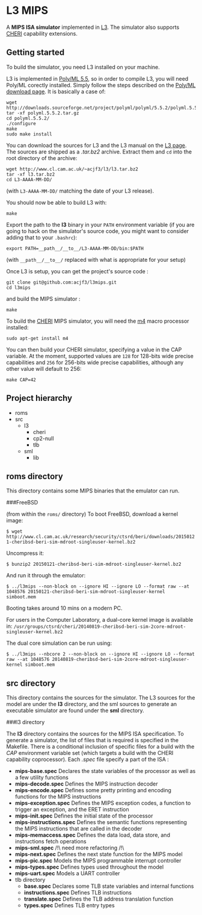 L3 MIPS
=======

A **MIPS ISA simulator** implemented in [L3](http://www.cl.cam.ac.uk/~acjf3/l3/ "L3: An ISA Specification Language").
The simulator also supports [CHERI](http://www.chericpu.org "Capability Hardware Enhanced RISC Instructions (CHERI) ") capability extensions.

Getting started
---------------

To build the simulator, you need L3 installed on your machine.

L3 is implemented in [Poly/ML 5.5](http://www.polyml.org/ "Poly/ML home page"), so in order to compile L3, you will need Poly/ML corectly installed.
Simply follow the steps described on the [Poly/ML download page](http://www.polyml.org/download.html "Poly/ML download page"). It is basically a case of:

```
wget http://downloads.sourceforge.net/project/polyml/polyml/5.5.2/polyml.5.5.2.tar.gz
tar -xf polyml.5.5.2.tar.gz
cd polyml.5.5.2/
./configure
make
sudo make install
```

You can download the sources for L3 and the L3 manual on the [L3 page](http://www.cl.cam.ac.uk/~acjf3/l3/ "L3: An ISA Specification Language").
The sources are shipped as a *.tar.bz2* archive. Extract them and `cd` into the root directory of the archive:

```
wget http://www.cl.cam.ac.uk/~acjf3/l3/l3.tar.bz2
tar -xf l3.tar.bz2
cd L3-AAAA-MM-DD/
```

(with `L3-AAAA-MM-DD/` matching the date of your L3 release).

You should now be able to build L3 with:

```
make
```

Export the path to the **l3** binary in your `PATH` environment variable (if you are going to hack on the simulator's source code, you might want to consider adding that to your `.bashrc`):

```
export PATH=__path__/__to__/L3-AAAA-MM-DD/bin:$PATH
```

(with `__path__/__to__/` replaced with what is appropriate for your setup)

Once L3 is setup, you can get the project's source code :

```
git clone git@github.com:acjf3/l3mips.git
cd l3mips
```

and build the MIPS simulator :

```
make
```

To build the [CHERI](http://www.chericpu.org "Capability Hardware Enhanced RISC Instructions (CHERI) ") MIPS simulator,
you will need the [m4](https://www.gnu.org/software/m4/) macro processor installed:

```
sudo apt-get install m4
```

You can then build your CHERI simulator, specifying a value in the CAP variable. At the moment, supported values are `128` for 128-bits wide precise capabilities and `256` for 256-bits wide precise capabilities, although any other value will default to 256:

```
make CAP=42
```

Project hierarchy
-----------------

+ roms
+ src
    + l3
        + cheri
        + cp2-null
        + tlb
    + sml
        + lib

roms directory
--------------

This directory contains some MIPS binaries that the emulator can run.

###FreeBSD

(from within the `roms/` directory)
To boot FreeBSD, download a kernel image:

`$ wget http://www.cl.cam.ac.uk/research/security/ctsrd/beri/downloads/20150121-cheribsd-beri-sim-mdroot-singleuser-kernel.bz2`

Uncompress it:

`$ bunzip2 20150121-cheribsd-beri-sim-mdroot-singleuser-kernel.bz2`

And run it through the emulator:

`$ ../l3mips --non-block on --ignore HI --ignore LO --format raw --at 1048576 20150121-cheribsd-beri-sim-mdroot-singleuser-kernel simboot.mem`

Booting takes around 10 mins on a modern PC.

For users in the Computer Laboratory, a dual-core kernel image is available in:
`/usr/groups/ctsrd/cheri/20140819-cheribsd-beri-sim-2core-mdroot-singleuser-kernel.bz2`

The dual core simulation can be run using:

`$ ../l3mips --nbcore 2 --non-block on --ignore HI --ignore LO --format raw --at 1048576 20140819-cheribsd-beri-sim-2core-mdroot-singleuser-kernel simboot.mem`

src directory
-------------

This directory contains the sources for the simulator. The L3 sources for the
model are under the **l3** directory, and the sml sources to generate an
executable simulator are found under the **sml** directory.

###l3 directory

The **l3** directory contains the sources for the MIPS ISA specification. To
generate a simulator, the list of files that is required is specified in the
Makefile. There is a conditional inclusion of specific files for a build with
the *CAP* environment variable set (which targets a build with the CHERI
capability coprocessor). Each *.spec* file specify a part of the ISA :

* **mips-base.spec**
Declares the state variables of the processor as well as a few utility functions
* **mips-decode.spec**
Defines the MIPS instruction decoder
* **mips-encode.spec**
Defines some pretty printing and encoding functions for the MIPS instructions
* **mips-exception.spec**
Defines the MIPS exception codes, a function to trigger an exception, and the ERET instruction
* **mips-init.spec**
Defines the initial state of the processor
* **mips-instructions.spec**
Defines the semantic functions representing the MIPS instructions that are called in the decoder
* **mips-memaccess.spec**
Defines the data load, data store, and instructions fetch operations
* **mips-sml.spec**
/!\\ need more refactoring /!\\
* **mips-next.spec**
Defines the next state function for the MIPS model
* **mips-pic.spec**
Models the MIPS programmable interrupt controller
* **mips-types.spec**
Defines types used throughout the model
* **mips-uart.spec**
Models a UART controller
* tlb directory
    * **base.spec**
      Declares some TLB state variables and internal functions
    * **instructions.spec**
      Defines TLB instructions
    * **translate.spec**
      Defines the TLB address translation function
    * **types.spec**
      Defines TLB entry types

